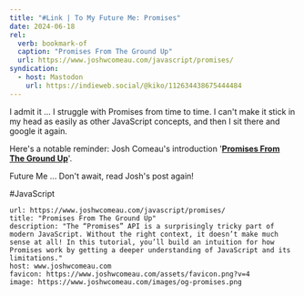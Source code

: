 ```yaml
---
title: "#Link | To My Future Me: Promises"
date: 2024-06-18
rel:
  verb: bookmark-of
  caption: "Promises From The Ground Up"
  url: https://www.joshwcomeau.com/javascript/promises/
syndication:
  - host: Mastodon
    url: https://indieweb.social/@kiko/112634438675444484
---
```


I admit it ... I struggle with Promises from time to time. I can't make it stick in my head as easily as other JavaScript concepts, and then I sit there and google it again.

Here's a notable reminder: Josh Comeau's introduction '**[Promises From The Ground Up](https://www.joshwcomeau.com/javascript/promises/)**'.

Future Me ... Don't await, read Josh's post again!

#JavaScript

```cardlink
url: https://www.joshwcomeau.com/javascript/promises/
title: "Promises From The Ground Up"
description: "The “Promises” API is a surprisingly tricky part of modern JavaScript. Without the right context, it doesn’t make much sense at all! In this tutorial, you’ll build an intuition for how Promises work by getting a deeper understanding of JavaScript and its limitations."
host: www.joshwcomeau.com
favicon: https://www.joshwcomeau.com/assets/favicon.png?v=4
image: https://www.joshwcomeau.com/images/og-promises.png
```
